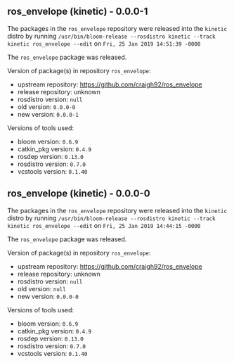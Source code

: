 ## ros_envelope (kinetic) - 0.0.0-1

The packages in the `ros_envelope` repository were released into the `kinetic` distro by running `/usr/bin/bloom-release --rosdistro kinetic --track kinetic ros_envelope --edit` on `Fri, 25 Jan 2019 14:51:39 -0000`

The `ros_envelope` package was released.

Version of package(s) in repository `ros_envelope`:

- upstream repository: https://github.com/craigh92/ros_envelope
- release repository: unknown
- rosdistro version: `null`
- old version: `0.0.0-0`
- new version: `0.0.0-1`

Versions of tools used:

- bloom version: `0.6.9`
- catkin_pkg version: `0.4.9`
- rosdep version: `0.13.0`
- rosdistro version: `0.7.0`
- vcstools version: `0.1.40`


## ros_envelope (kinetic) - 0.0.0-0

The packages in the `ros_envelope` repository were released into the `kinetic` distro by running `/usr/bin/bloom-release --rosdistro kinetic --track kinetic ros_envelope --edit` on `Fri, 25 Jan 2019 14:44:15 -0000`

The `ros_envelope` package was released.

Version of package(s) in repository `ros_envelope`:

- upstream repository: https://github.com/craigh92/ros_envelope
- release repository: unknown
- rosdistro version: `null`
- old version: `null`
- new version: `0.0.0-0`

Versions of tools used:

- bloom version: `0.6.9`
- catkin_pkg version: `0.4.9`
- rosdep version: `0.13.0`
- rosdistro version: `0.7.0`
- vcstools version: `0.1.40`


